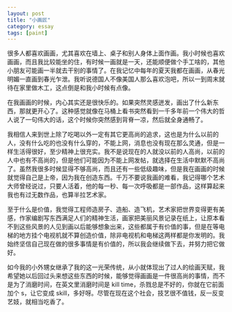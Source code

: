 ```yaml
---
layout: post
title: "小画匠"
category: essay
tags: [paint]
---
```



很多人都喜欢画画，尤其喜欢在墙上、桌子和别人身体上面作画。我小时候也喜欢画画，而且我比较能坐的住，有时候一画就是一天，还能顺便做个手工啥的，其他小朋友可能画一半就去干别的事情了。在我记忆中每年的夏天我都在画画，从春光明媚一直画到春光乍泄。我听说德国人不像美国人那么喜欢泡吧，所以一到周末就待在家里做木工，这点倒是和我小时候有点像。


在我画画的时候，内心其实还是很快乐的。如果突然灵感迸发，画出了什么新东西，那就更开心了。这种感觉就像在马桶上看书突然看到一千多年前一个伟大的哲人说了一句伟大的话，这个时候你突然感到背脊一凉，然后就全身通畅了。


我相信人来到世上除了吃喝以外一定有其它更高尚的追求，这也是为什么以前的人，没有什么吃的也没有什么穿的，不能上网，消息也没有现在那么灵通，但是一样生活得很好，至少精神上很充实。我不是说现在的人就没以前的人高尚，以前的人中也有不高尚的，但是他们可能因为不能上网发帖，就选择在生活中默默不高尚了。虽然我很多时候显得不够高尚，而且还有一些低级趣味，但是我在画画的时候就觉得自己是上帝，因为我在创造东西。千万不要说我画的难看，我记得哪个艺术大师曾经说过，只要人活着，他的每一秒、每一次呼吸都是一部作品，这样算起来我也有过无数作品，也算半拉艺术家。


至于什么是价值，我觉得工程师造房子、造船、造飞机，艺术家把世界变得更有美感，作家编剧写东西满足人们的精神生活，画家把美丽风景记录在纸上，让原本看不到这些风景的人见到画以后能够想象出来，这些都属于有价值的事，但是在等电梯的地方挂个电视机就不算创造价值，除非电视机和电梯这两样都是你发明的。我始终坚信自己现在做的很多事情是有价值的，所以我会继续做下去，并努力把它做好。


如今我的小外甥女继承了我的这一光荣传统，从小就体现出了过人的绘画天赋，我希望她以后回过头来想这些东西的时候，能够觉得画画是一件很高尚的事情，而不是为了消磨时间，在英文里消磨时间是 kill time，杀戮总是不好的，你就在它前面加个 s，让它变成 skill，多好呀。尽管在现在这个社会，技艺很不值钱，反一反变艺妓，就相当吃香了。
